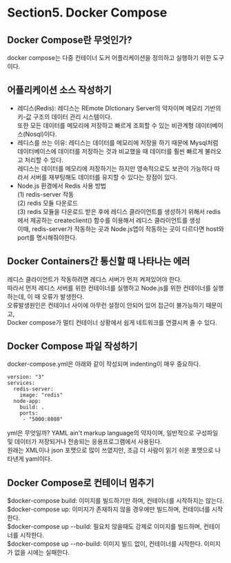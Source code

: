 # Section5. Docker Compose
## Docker Compose란 무엇인가?
docker compose는 다중 컨테이너 도커 어플리케이션을 정의하고 실행하기 위한 도구이다.  
## 어플리케이션 소스 작성하기
- 레디스(Redis): 레디스는 REmote DIctionary Server의 약자이며 메모리 기반의 키-값 구조의 데이터 관리 시스템이다.  
또한 모든 데이터를 메모리에 저장하고 빠르게 조회할 수 있는 비관계형 데이터베이스(Nosql)이다.  
- 레디스를 쓰는 이유: 레디스는 데이터를 메모리에 저장을 하기 때문에 Mysql처럼 데이터베이스에 데이터를 저장하는 것과 비교했을 때 데이터를 훨씬 빠르게 불러오고 처리할 수 있다.  
레디스는 데이터를 메모리에 저장하기는 하지만 영속적으로도 보관이 가능하다 따라서 서버를 재부팅해도 데이터를 유지할 수 있다는 장점이 있다.  
- Node.js 환경에서 Redis 사용 방법  
(1) redis-server 작동  
(2) redis 모듈 다운로드  
(3) redis 모듈을 다운로드 받은 후에 레디스 클라이언트를 생성하기 위해서 redis에서 제공하는 createclient() 함수를 이용해서 레디스 클라이언트를 생성  
이때, redis-server가 작동하는 곳과 Node.js앱이 작동하는 곳이 다르다면 host와 port를 명시해줘야한다.  
## Docker Containers간 통신할 때 나타나는 에러
레디스 클라이언트가 작동하려면 레디스 서버가 먼저 켜져있어야 한다.  
따라서 먼저 레디스 서버를 위한 컨테이너를 실행하고 Node.js를 위한 컨테이너를 실행하는데, 이 때 오류가 발생한다.  
오류발생원인은 컨테이너 사이에 아무런 설정이 안되어 있어 접근이 불가능하기 때문이고,  
Docker compose가 멀티 컨테이너 상황에서 쉽게 네트워크를 연결시켜 줄 수 있다.  
## Docker Compose 파일 작성하기 
docker-compose.yml은 아래와 같이 작성되며 indenting이 매우 중요하다.  
```
version: "3"
services:
  redis-server:
    image: "redis"
  node-app:
    build: .
    ports:
     - "5000:8080"
```
yml은 무엇일까? YAML ain't markup language의 약자이며, 일반적으로 구성파일 및 데이터가 저장되거나 전송되는 응용프로그램에서 사용된다.  
원래는 XML이나 json 포맷으로 많이 쓰였지만, 조금 더 사람이 읽기 쉬운 포맷으로 나타낸게 yaml이다.  
## Docker Compose로 컨테이너 멈추기
$docker-compose build: 이미지를 빌드하기만 하며, 컨테이너를 시작하지는 않는다.  
$docker-compose up: 이미지가 존재하지 않을 경우에만 빌드하며, 컨테이너를 시작한다.  
$docker-compose up --build: 필요치 않을때도 강제로 이미지를 빌드하며, 컨테이너를 시작한다.  
$docker-compose up --no-build: 이미지 빌드 없이, 컨테이너를 시작한다. 이미지가 없을 시에는 실패한다.  